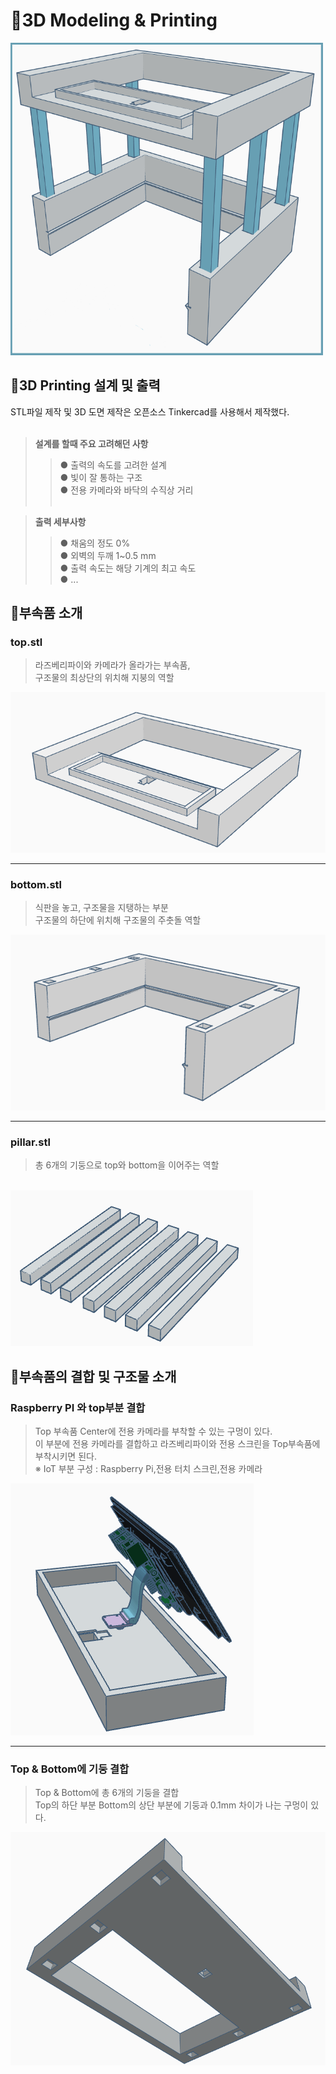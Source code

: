 <h1> 🧱3D Modeling & Printing </h1>
<div align="left">
<img src="/3D_printing/asset/model.png" width="500" height="500">
</div>

<h2>🔧3D Printing 설계 및 출력</h2>
STL파일 제작 및 3D 도면 제작은 오픈소스 Tinkercad를 사용해서 제작했다. <br><br>

> **설계를 할때 주요 고려해던 사항** <br>
>>  ● 출력의 속도를 고려한 설계 <br>
>>  ● 빛이 잘 통하는 구조 <br>
>>  ● 전용 카메라와 바닥의 수직상 거리 <br><br>

> **출력 세부사항** <br>
>>  ● 채움의 정도 0% <br>
>>  ● 외벽의 두깨 1~0.5 mm <br>
>>  ● 출력 속도는 해당 기계의 최고 속도 <br>
>>  ● ... <br>

<h2>🔨부속품 소개</h2>
<h3>top.stl</h3>

>라즈베리파이와 카메라가 올라가는 부속품, <br>
>구조물의 최상단의 위치해 지붕의 역할<br>
<img src="/3D_printing/asset/top.png">
 
  ___
 
<h3>bottom.stl</h3> 

>식판을 놓고, 구조물을 지탱하는 부분 <br>
>구조물의 하단에 위치해 구조물의 주춧돌 역할 <br>
<img src="/3D_printing/asset/bottom.png">

 ___
 
<h3>pillar.stl</h3>

>총 6개의 기둥으로 top와 bottom을 이어주는 역할
<br>
<img src="/3D_printing/asset/pill.png">
  
<h2>🔩부속품의 결합 및 구조물 소개 </h2>
<h3>Raspberry PI 와 top부분 결합 </h3>

>Top 부속품 Center에 전용 카메라를 부착할 수 있는 구멍이 있다. <br>
>이 부분에 전용 카메라를 결합하고 라즈베리파이와 전용 스크린을 Top부속품에 부착시키면 된다.<br>
>※ IoT 부분 구성 : Raspberry Pi,전용 터치 스크린,전용 카메라 <br>
<img src="/3D_printing/asset/rasp1.png">
  
 ___
 
<h3>Top & Bottom에 기둥 결합 </h3>

>Top & Bottom에 총 6개의 기둥을 결합 <br>
>Top의 하단 부분 Bottom의 상단 부분에 기둥과 0.1mm 차이가 나는 구멍이 있다.
<img src="/3D_printing/asset/top2.png">


</div>

